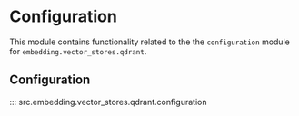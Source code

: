 # Configuration

This module contains functionality related to the the `configuration` module for `embedding.vector_stores.qdrant`.

## Configuration

::: src.embedding.vector_stores.qdrant.configuration

